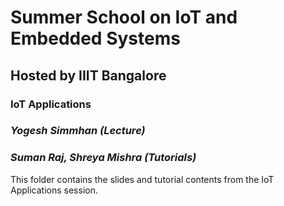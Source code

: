 # Summer School on IoT and Embedded Systems 
## Hosted by IIIT Bangalore

### IoT Applications
### *Yogesh Simmhan (Lecture)*
### *Suman Raj, Shreya Mishra (Tutorials)*

This folder contains the slides and tutorial contents from the IoT Applications session.
